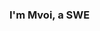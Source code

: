 <!--### Hi there 👋-->
### I'm Mvoi, a SWE


<!-- 🔭 I’m currently working on [movie-watchlist](https://github.com/Mvoii/movie-watchlist)-->
<!--- 🌱 I’m currently interested in SWE and Data Science-->
<!--- 👯 I’m open to collaborate on interesting projects-->
<!-- ⚡ Fun fact:  I'm batman-->

